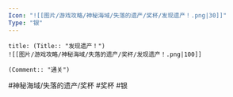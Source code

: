 ```yaml
---
Icon: "![[图片/游戏攻略/神秘海域/失落的遗产/奖杯/发现遗产！.png|30]]"
Type: "银"
---
```

```ad-common-silver-trophy
title: (Title:: "发现遗产！")
![[图片/游戏攻略/神秘海域/失落的遗产/奖杯/发现遗产！.png|100]]

(Comment:: "通关")
```

#神秘海域/失落的遗产/奖杯 #奖杯 #银
